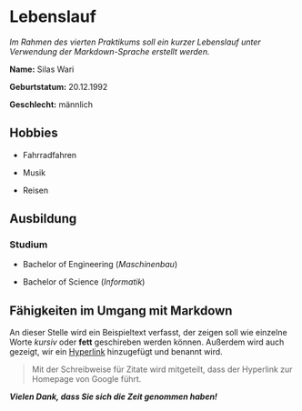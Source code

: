 # Lebenslauf
*Im Rahmen des vierten Praktikums soll ein kurzer Lebenslauf unter Verwendung der Markdown-Sprache erstellt werden.*


**Name:** Silas Wari

**Geburtstatum:** 20.12.1992

**Geschlecht:** männlich

## Hobbies

+ Fahrradfahren

+ Musik

+ Reisen


## Ausbildung

### Studium

- Bachelor of Engineering (*Maschinenbau*)

- Bachelor of Science (*Informatik*)


## Fähigkeiten im Umgang mit Markdown

An dieser Stelle wird ein Beispieltext verfasst, der zeigen soll wie einzelne Worte *kursiv* oder **fett** geschireben werden können. Außerdem wird auch gezeigt, wir ein [Hyperlink](https://www.google.de/?gws_rd=ssl "Hyperlink ist der Name, der hierfür gewählt wurde") hinzugefügt und benannt wird.

> Mit der Schreibweise für Zitate wird mitgeteilt, dass der Hyperlink zur Homepage von Google führt.


***Vielen Dank, dass Sie sich die Zeit genommen haben!***
